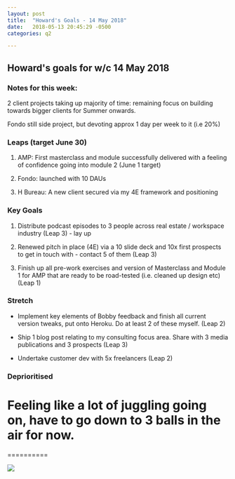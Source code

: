 ```yaml
---
layout: post
title:  "Howard's Goals - 14 May 2018"
date:   2018-05-13 20:45:29 -0500
categories: q2

---
```


## Howard's goals for w/c 14 May 2018
  
  
### Notes for this week:
2 client projects taking up majority of time: remaining focus on building towards bigger clients for Summer onwards. 

Fondo still side project, but devoting approx 1 day per week to it (i.e 20%)


### Leaps (target June 30)

1. AMP: First masterclass and module successfully delivered with a feeling of confidence going into module 2 (June 1 target)

2. Fondo: launched with 10 DAUs

3. H Bureau: A new client secured via my 4E framework and positioning

  
### Key Goals

1. Distribute podcast episodes to 3 people across real estate / workspace industry (Leap 3) - lay up

2. Renewed pitch in place (4E) via a 10 slide deck and 10x first prospects to get in touch with - contact 5 of them (Leap 3)

3. Finish up all pre-work exercises and version of Masterclass and Module 1 for AMP that are ready to be road-tested (i.e. cleaned up design etc) (Leap 1)




### Stretch

- Implement key elements of Bobby feedback and finish all current version tweaks, put onto Heroku. Do at least 2 of these myself. (Leap 2)

- Ship 1 blog post relating to my consulting focus area. Share with 3 media publications and 3 prospects (Leap 3) 

- Undertake customer dev with 5x freelancers (Leap 2)



### Deprioritised



# Feeling like a lot of juggling going on, have to go down to 3 balls in the air for now.
==========

![](https://media.giphy.com/media/yxpgvcyhOMFdS/giphy.gif)
